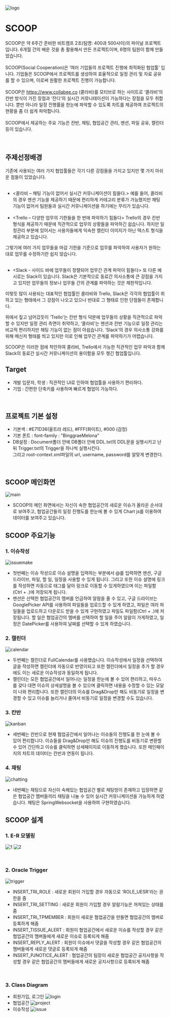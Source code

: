 ![logo](https://user-images.githubusercontent.com/54266124/74079985-1fec3880-4a82-11ea-9679-62d269bf151b.png)
# SCOOP
 SCOOP은 약 6주간 준비한 비트캠프 2조(팀명: 400과 500사이)의 파이널 프로젝트입니다. 6개월 간의 배운 것을 총 활용해서 만든 프로젝트이며, 6명의 팀원이 함께 만들었습니다.
<br><br>
 SCOOP(Social Cooperation)은 ‘여러 기업들의 프로젝트 진행에 최적화된 협업툴’ 입니다. 기업들은 SCOOP에서 프로젝트를 생성하여 효율적으로 일정 관리 및 자료 공유를 할 수 있으며, 이로써 원활한 프로젝트 진행이 가능합니다.
<br><br>
SCOOP은 https://www.collabee.co (콜라비)를 모티브로 하는 사이트로 ‘콜라비’의 칸반 방식이 가진 장점과 ‘잔디’의 실시간 커뮤니테이션이 가능하다는 장점을 모두 취합니다. 뿐만 아니라 일정 진행률을 한눈에 파악할 수 있도록 차트를 제공하여 프로젝트의 현황을 좀 더 쉽게 파악합니다.
<br><br>
 SCOOP에서 제공하는 주요 기능은 칸반, 채팅, 협업공간 관리, 멘션, 파일 공유, 캘린더 등이 있습니다.
<br><br><br>
## 주제선정배경
기존에 사용되는 여러 가지 협업툴들은 각기 다른 강점들을 가지고 있지만 몇 가지 아쉬운 점들이 있었습니다.<br><br>

- <콜라비 – 채팅 기능이 없어서 실시간 커뮤니케이션이 힘들다.>
예를 들어, 콜라비의 경우 멘션 기능을 제공하기 때문에 편리하게 카테고리 분류가 가능했지만 채팅 기능이 없어서 팀원들과 실시간 커뮤니케이션을 하기에는 무리가 있습니다.<br><br>
- <Trello – 다양한 업무의 기한들을 한 번에 파악하기 힘들다>
Trello의 경우 칸반 형식을 제공하기 때문에 직관적으로 업무의 상황들을 파악하긴 쉽습니다. 하지만 일정관리 부분에 있어서는 사용자들에게 익숙한 캘린더 이미지가 아닌 텍스트 형식을 제공하고 있습니다.<br>

그렇기에 여러 가지 업무들을 마감 기한을 기준으로 업무를 파악하여 사용자가 원하는 대로 업무를 수정하기란 쉽지 않습니다. <br><br>

- <Slack - 사이드 바에 업무들이 정렬되어 업무간 관계 파악이 힘들다>
또 다른 예시로는 Slack이 있습니다. Slack은 기본적으로 동료간 의사소통에 큰 강점을 가지고 있지만 업무들의 정보나 업무들 간의 관계를 파악하는 것은 제한적입니다.<br>

이렇듯 많이 사용되는 대표적인 협업툴인 콜라비와 Trello, Slack은 각각의 협업툴이 취하고 있는 형태에서 그 강점이 나오고 있으나 반대로 그 형태로 인한 단점들이 존재합니다.<br>

위에서 짚고 넘어갔듯이 ‘Trello’는 칸반 형식 덕분에 업무들의 상황을 직관적으로 파악할 수 있지만 일정 관리 측면이 취약하고, ‘콜라비’는 멘션과 칸반 기능으로 일정 관리는 비교적 편리하지만 채팅 기능이 없는 점이 아쉽습니다. ‘Slack’의 경우 의사소통 강화를 위해 메신저 형태를 띄고 있지만 이로 인해 업무간 관계를 파악하기가 어렵습니다.<br>

SCOOP은 이러한 점에 착안하여 콜라비, Trello에서 가능한 직관적인 업무 파악과 함께 Slack의 동료간 실시간 커뮤니케이션의 용이함을 모두 챙긴 협업툴입니다.<br>

## Target
- 개발 입문자, 학생 : 직관적인 UI로 인하여 협업툴을 사용하기 편리하다.
- 기업 : 간편한 단축키를 사용하며 빠르게 협업이 가능하다.

<br>

## 프로젝트 기본 설정
- 기본색 : #E71D36(울트라 레드), #FFF(화이트), #000 (검정)
- 기본 폰트 : font-family : "BinggraeMelona"
- DB설정 : Document폴더 안에 DB폴더 안에 DDL.txt의 DDL문을 실행시키고 난 뒤 Trigger.txt의 Trigger을 하나씩 실행시킨다.
<br> 그리고 root-context.xml파일의 url, username, password를 알맞게 변경한다.
<br>

## SCOOP 메인화면<br>
![main](https://user-images.githubusercontent.com/54266124/74079444-fb409280-4a7a-11ea-8ef1-34fad0c11a08.png)
- SCOOP의 메인 화면에서는 자신이 속한 협업공간의 새로운 이슈가 올라온 순서대로 보여주고, 협업공간들의 일정 진행도를 한눈에 볼 수 있게 Chart js를 이용하여 데이터를 보여주고 있습니다.

## SCOOP 주요기능<br>
### 1. 이슈작성 <br>
![issuemake](https://user-images.githubusercontent.com/54266124/74079596-ecf37600-4a7c-11ea-8161-307e5aff01a4.png)
- 첫번째는 이슈 작성으로 이슈 설명을 입력하는 부분에서 @를 입력하면 멘션, 구글드라이브, 파일, 할 일, 일정을 사용할 수 있게 됩니다. 그리고 또한 이슈 설명에 링크를 작성하면 자동으로 <a>태그를 달아 링크로 이동할 수 있게하였으며 이는 파일함(Ctrl + .)에 저장되게 됩니다.
- 멘션은 선택한 협업공간의 멤버를 언급하여 알람을 줄 수 있고, 구글 드라이브는 GooglePicker API를 사용하여 파일들을 업로드할 수 있게 하였고, 파일은 여러 파일들을 업로드하고 다운로드 받을 수 있게 구현하였고 파일도 파일함(Ctrl + .)에 저장됩니다. 할 일은 협업공간의 멤버를 선택하여 할 일을 주어 알람이 가게하였고, 일정은 DatePicker를 사용하여 날짜를 선택할 수 있게 하였습니다.<br>
 
### 2. 캘린더 <br>
![calendar](https://user-images.githubusercontent.com/54266124/74079840-35f8f980-4a80-11ea-94e0-0fd5b70c6d6a.png)
- 두번째는 캘린더로 FullCalendar를 사용했습니다. 이슈작성에서 일정을 선택하여 글을 작성하면 캘린더에 자동으로 반영이되고 또한 캘린더에서 일정을 추가 할 경우에도 이는 새로운 이슈작성과 동일하게 됩니다.
- 캘린더는 모든 협업공간에서 일어나는 일정을 한눈에 볼 수 있어 편리하고, 마우스를 갖다 대면 이슈의 상세설명을 볼 수 있으며 클릭하면 내용을 수정할 수 있는 모달이 나와 편리합니다. 또한 캘린더의 이슈를 Drag&Drop만 해도 비동기로 일정을 변경할 수 있고 이슈를 늘리거나 줄여서 비동기로 일정을 변경할 수도 있습니다. <br>

### 3. 칸반 <br>
![kanban](https://user-images.githubusercontent.com/54266124/74079944-7d33ba00-4a81-11ea-987b-97522f2c86cc.png)
- 세번째는 칸반으로 현재 협업공간에서 일어나는 이슈들의 진행도를 한 눈에 볼 수 있어 편리합니다. 이슈들을 Drag&Drop만 해도 이슈의 진행도를 비동기로 변환할 수 있어 간단하고 이슈를 클릭하면 상세페이지로 이동하게 했습니다. 또한 메인페이지의 차트의 데이터는 칸반과 연동이 됩니다.<br>
### 4. 채팅 <br>
![chatting](https://user-images.githubusercontent.com/54266124/74080193-a7d34200-4a84-11ea-9939-8418da602bdd.png)
- 네번째는 채팅으로 자신이 속해있는 협업공간 별로 채팅방이 존재하고 입장하면 같은 협업공간 멤버들끼리 채팅을 나눌 수 있어 실시간 커뮤니케이션을 가능하게 하였습니다. 채팅은 SpringWebsocket을 사용하여 구현하였습니다.<br>

## SCOOP 설계
### 1. E-R 모델링
![1](https://user-images.githubusercontent.com/54266124/74016777-59676a00-49d6-11ea-9b5b-753bf9a714d5.PNG)
![2](https://user-images.githubusercontent.com/54266124/74016788-5bc9c400-49d6-11ea-8212-8a38d73dd31e.PNG)

<br>

### 2. Oracle Trigger
![trigger](https://user-images.githubusercontent.com/54266124/74080680-1e267300-4a8a-11ea-9e0c-ebf2ca248446.png)
- INSERT_TRI_ROLE : 새로운 회원이 가입할 경우 자동으로 'ROLE_UESR'라는 권한을 줌
- INSERT_TRI_SETTING : 새로운 회원이 가입할 경우 알람기능은 꺼져있는 상태를 줌
- INSERT_TRI_TPMEMBER : 회원이 새로운 협업공간을 만들면 협업공간의 멤버로 등록하게 해줌
- INSERT_TISSUE_ALERT : 회원이 협업공간에서 새로운 이슈를 작성할 경우 같은 협업공간의 멤버들에게 새로운 이슈로 등록되게 해줌
- INSERT_REPLY_ALERT : 회원이 이슈에서 댓글을 작성할 경우 같은 협업공간의 멤버들에게 새로운 댓글로 등록되게 해줌
- INSERT_PJNOTICE_ALERT : 협업공간의 팀장이 새로운 협업공간 공지사항을 작성할 경우 같은 협업공간의 멤버들에게 새로운 공지사항으로 등록되게 해줌
<br>

### 3. Class Diagram
- 회원가입, 로그인
![login](https://user-images.githubusercontent.com/54266124/74080902-123bb080-4a8c-11ea-99a2-b3f93f5dd6fb.PNG)
- 협업공간
![project](https://user-images.githubusercontent.com/54266124/74080905-14057400-4a8c-11ea-91c7-63f7b051648b.PNG)
- 이슈작성
![issue](https://user-images.githubusercontent.com/54266124/74080908-149e0a80-4a8c-11ea-87fa-91d8c11ec916.PNG)
